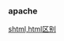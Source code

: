 ###  apache 
[shtml,html区别](http://idoubi.cc/2016/10/14/%E6%B5%85%E8%B0%88shtml%E4%B8%8Ehtml%E7%9A%84%E5%8C%BA%E5%88%AB/)    